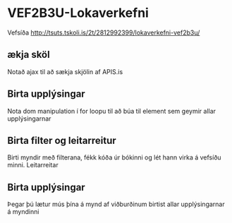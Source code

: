 # VEF2B3U-Lokaverkefni
Vefsíða http://tsuts.tskoli.is/2t/2812992399/lokaverkefni-vef2b3u/
## ækja sköl
Notað ajax til að sækja skjölin af APIS.is

## Birta upplýsingar
Nota dom manipulation í for loopu til að búa til element sem geymir allar upplýsingarnar

## Birta filter og leitarreitur
Birti myndir með filterana, fékk kóða úr bókinni og lét hann virka á vefsíðu minni. Leitarreitar 

## Birta upplýsingar
Þegar þú lætur mús þína á mynd af viðburðinum birtist allar upplýsingarnar á myndinni
